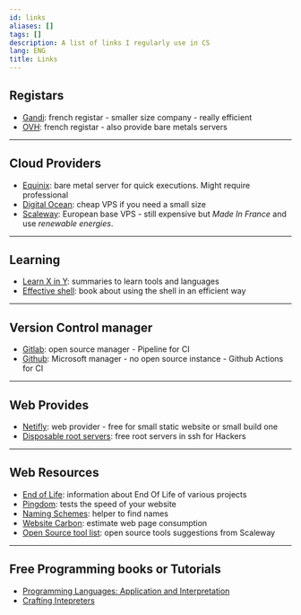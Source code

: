 ```yaml
---
id: links
aliases: []
tags: []
description: A list of links I regularly use in CS
lang: ENG
title: Links
---
```


## Registars

- [Gandi](https://www.gandi.net/fr): french registar - smaller size company - really efficient
- [OVH](https://www.ovhcloud.com/fr/): french registar - also provide bare metals servers

---

## Cloud Providers

- [Equinix](https://console.equinix.com): bare metal server for quick executions. Might require professional 
- [Digital Ocean](https://cloud.digitalocean.com/): cheap VPS if you need a small size
- [Scaleway](https://console.scaleway.com/): European base VPS - still expensive but _Made In France_ and use _renewable energies_. 

---

## Learning

- [Learn X in Y](https://learnxinyminutes.com/): summaries to learn tools and languages
- [Effective shell](https://effective-shell.com/): book about using the shell in an efficient way

---

## Version Control manager

- [Gitlab](https://about.gitlab.com/): open source manager - Pipeline for CI
- [Github](https://github.com/): Microsoft manager - no open source instance - Github Actions for CI

---

## Web Provides

- [Netifly](https://app.netlify.com/): web provider - free for small static website or small build one
- [Disposable root servers](https://blog.thc.org/disposable-root-servers): free root servers in ssh for Hackers

---

## Web Resources

- [End of Life](https://endoflife.date/): information about End Of Life of various projects
- [Pingdom](https://tools.pingdom.com/): tests the speed of your website
- [Naming Schemes](https://namingschemes.com/): helper to find names
- [Website Carbon](https://www.websitecarbon.com/): estimate web page consumption
- [Open Source tool list](https://blog.scaleway.com/40-open-source-projects/?utm_source=linkedin&utm_medium=social&utm_term=&utm_content=&utm_campaign=default): open source tools suggestions from Scaleway

---

## Free Programming books or Tutorials

- [Programming Languages: Application and Interpretation](https://www.plai.org/3/2/PLAI%20Version%203.2.1%20electronic.pdf)
- [Crafting Intepreters](https://craftinginterpreters.com/)
